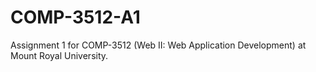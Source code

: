 # COMP-3512-A1
Assignment 1 for COMP-3512 (Web II: Web Application Development) at Mount Royal University.
